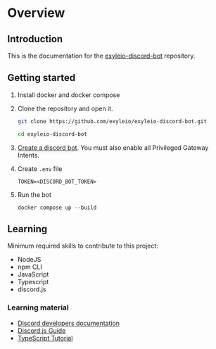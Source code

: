 # Overview

## Introduction

This is the documentation for the
[exyleio-discord-bot](https://github.com/exyleio/exyleio-discord-bot)
repository.

## Getting started

1. Install docker and docker compose

2. Clone the repository and open it.

   ```bash
   git clone https://github.com/exyleio/exyleio-discord-bot.git
   ```

   ```bash
   cd exyleio-discord-bot
   ```

3. [Create a discord bot](https://discordjs.guide/preparations/setting-up-a-bot-application.html).
   You must also enable all Privileged Gateway Intents.

4. Create `.env` file

   ```dosini
   TOKEN=<DISCORD_BOT_TOKEN>
   ```

5. Run the bot

   ```
   docker compose up --build
   ```

## Learning

Minimum required skills to contribute to this project:

- NodeJS
- npm CLI
- JavaScript
- Typescript
- discord.js

### Learning material

- [Discord developers documentation](https://discord.com/developers/docs)
- [Discord.js Guide](https://discordjs.guide)
- [TypeScript Tutorial](https://www.typescripttutorial.net)
